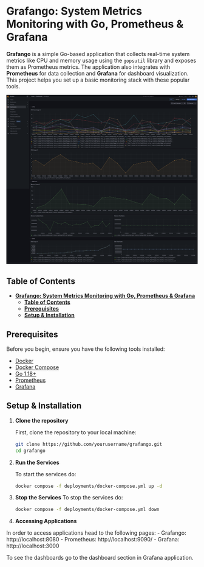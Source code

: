 # **Grafango: System Metrics Monitoring with Go, Prometheus & Grafana**

**Grafango** is a simple Go-based application that collects real-time system metrics like CPU and memory usage using the `gopsutil` library and exposes them as Prometheus metrics. The application also integrates with **Prometheus** for data collection and **Grafana** for dashboard visualization. This project helps you set up a basic monitoring stack with these popular tools.

![Grafango Application](./assets/grafango.png)

## **Table of Contents**

- [**Grafango: System Metrics Monitoring with Go, Prometheus \& Grafana**](#grafango-system-metrics-monitoring-with-go-prometheus--grafana)
  - [**Table of Contents**](#table-of-contents)
  - [**Prerequisites**](#prerequisites)
  - [**Setup \& Installation**](#setup--installation)

## **Prerequisites**

Before you begin, ensure you have the following tools installed:

- [Docker](https://www.docker.com/)
- [Docker Compose](https://docs.docker.com/compose/)
- [Go 1.18+](https://golang.org/dl/)
- [Prometheus](https://prometheus.io/)
- [Grafana](https://grafana.com/)

## **Setup & Installation**

1. **Clone the repository**

   First, clone the repository to your local machine:

    ```bash
    git clone https://github.com/yourusername/grafango.git
    cd grafango
    ```

2. **Run the Services**

    To start the services do:

    ```bash
    docker compose -f deployments/docker-compose.yml up -d
    ```

3. **Stop the Services**
    To stop the services do:

    ```bash
    docker compose -f deployments/docker-compose.yml down
    ```

4. **Accessing Applications**

In order to access applications head to the following pages:
    - Grafango: http://localhost:8080
    - Prometheus: http://localhost:9090/
    - Grafana: http://localhost:3000

To see the dashboards go to the dashboard section in Grafana application.